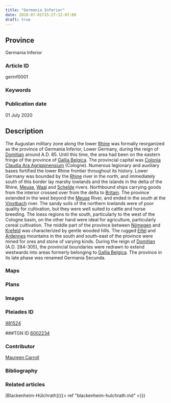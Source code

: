 ```yaml
---
title: "Germania Inferior"
date: 2020-07-01T15:27:12-07:00
draft: true
---
```

## Province
Germania Inferior

### Article ID
gerinf0001

### Keywords

### Publication date
01 July 2020

## Description
The Augustan military zone along the lower [Rhine](link) was formally reorganized as the province of Germania Inferior, Lower Germany, during the reign of [Domitian](link) around A.D. 85. Until this time, the area had been on the eastern fringe of the province of [Gallia Belgica](link). The provincial capital was [Colonia Claudia Ara Agrippinensium](link) (Cologne). Numerous legionary and auxiliary bases fortified the lower Rhine frontier throughout its history. Lower Germany was bounded by the [Rhine](link) river in the north, and immediately south of this border lay marshy lowlands and the islands in the delta of the Rhine, [Meuse](link), [Waal](link) and [Schelde](link) rivers. Northbound ships carrying goods from the interior crossed over from the delta to [Britain](link). The province extended in the west beyond the [Meuse](link) River, and ended in the south at the [Vinxtbach](link) river. The sandy soils of the northern lowlands were of poor quality for cultivation, but they were well suited to cattle and horse breeding. The loess regions to the south, particularly to the west of the Cologne basin, on the other hand were ideal for agriculture, particularly cereal cultivation. The middle part of the province between [Nijmegen](link) and [Krefeld](link) was characterized by gentle wooded hills. The rugged [Eifel](link) and [Ardennes](link) mountains in the south and south-east of the province were mined for ores and stone of varying kinds. During the reign of [Domitian](link) (A.D. 284-305), the provincial boundaries were redrawn to extend westwards into areas formerly belonging to [Gallia Belgica](link). The province in its late phase was renamed Germania Secunda.

### Maps

### Plans

### Images

### Pleiades ID
[981524](https://pleiades.stoa.org/places/981524)

###TGN ID
[6002234](http://vocab.getty.edu/page/tgn/6002234)

### Contributor
[Maureen Carroll](link)

### Bibliography

### Related articles
[Blackenheim-Hülchrath]({{< ref "blackenheim-hulchrath.md" >}})
